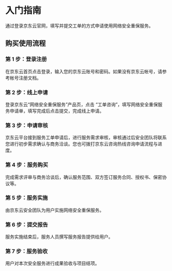 # 入门指南
通过登录京东云官网，填写并提交工单的方式申请使用网络安全重保服务。 

## 购买使用流程

### 第 1 步：登录注册
在京东云首页点击登录，输入您的京东云账号和密码。如果没有京东云帐号，请参考帐号注册文档。

### 第 2 步：线上申请
登录京东云“网络安全重保服务”产品页，点击 “工单咨询”，填写网络安全重保服务申请单，填写完成后点击提交，完成线上申请。

### 第 3 步：申请审核
京东云平台接到服务工单申请后，进行服务需求审核，审核通过后安全团队将联系您进行初步需求确认与商务洽谈。您也可拨打京东云咨询热线咨询申请流程与进度。

### 第 4 步：服务购买
完成需求评审与商务洽谈后，确认服务范围、双方签订服务合同、授权书、保密协议等。

### 第 5 步：服务实施
由京东云安全团队为用户实施网络安全重保服务。

### 第 6 步：提交报告
服务实施结束后，服务人员撰写服务报告提供给用户。

### 第 7 步：服务验收
用户对本次安全服务进行成果验收与项目结项。
